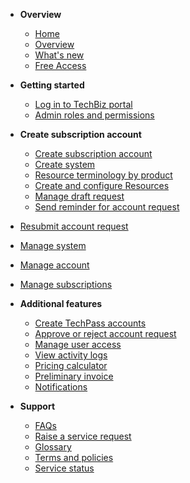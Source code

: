 - **Overview**
    - [Home](home.md)
    - [Overview](techBiz-overview.md)
    - [What's new](whats-new/release-notes.md)
    - [Free Access](free-access.md)
- **Getting started**
    - [Log in to TechBiz portal](log-in-to-TechBiz-portal.md)
    - [Admin roles and permissions](admin-roles-and-permissions.md)
- **Create subscription account**
    - [Create subscription account](create-subscription-acc/request-for-techbiz-account.md)
        <!--- [Create subscription account - Vendors](create-subscription-acc/ats-flow.md)-->
    - [Create system](create-techbiz-system.md)
    - [Resource terminology by product](create-subscription-acc/resource-terminology-by-product.md)
    - [Create and configure Resources](create-configure-resources.md)
    - [Manage draft request](create-subscription-acc/manage-draft-request.md)
    - [Send reminder for account request](create-subscription-acc/send-reminder-for-account-approval.md)
- [Resubmit account request](create-subscription-acc/resubmit-techbiz-account-application.md)
- [Manage system](manage-techbiz-system.md)
- [Manage account](manage-techbiz-account.md)
- [Manage subscriptions](manage-subscriptions.md)
- **Additional features**
    - [Create TechPass accounts](invite-users.md)
    - [Approve or reject account request](approve-or-reject-techbiz-account.md)
    - [Manage user access](manage-user-access-subscribed-sgts-products.md)
    - [View activity logs](activity-logs.md)
    - [Pricing calculator](pricing-calculator.md)
    - [Preliminary invoice](preliminary-invoice.md)
    - [Notifications](notifications.md)

- **Support**
    - [FAQs](faq.md)
    - [Raise a service request](support-request.md)
    - [Glossary](glossary.md)
    - [Terms and policies](tnp.md)
    - [Service status](service-status.md)

